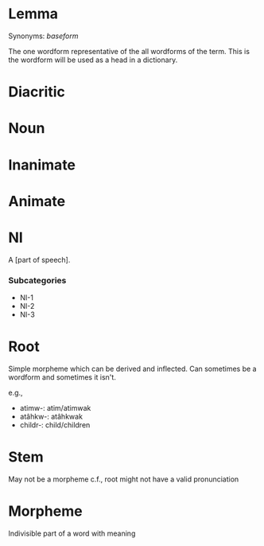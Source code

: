 Lemma
=====

Synonyms: *baseform*

The one wordform representative of the all wordforms of the term.
This is the wordform will be used as a head in a dictionary.

Diacritic
=========

Noun
====

Inanimate
=========

Animate
=======

NI
==

A [part of speech].

### Subcategories

 * NI-1
 * NI-2
 * NI-3

Root
====

Simple morpheme which can be derived and inflected. Can sometimes be
a wordform and sometimes it isn't.

e.g.,

 - atimw-: atim/atimwak
 - atâhkw-: atâhkwak
 - childr-: child/children

Stem
====

May not be a morpheme c.f., root might not have a valid pronunciation


Morpheme
========

Indivisible part of a word with meaning
